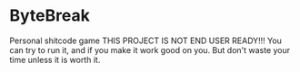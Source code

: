 # ByteBreak
Personal shitcode game
THIS PROJECT IS NOT END USER READY!!!
You can try to run it, and if you make it work good on you.
But don't waste your time unless it is worth it.
